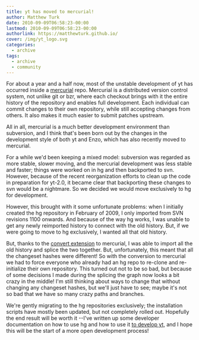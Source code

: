 ```yaml
---
title: yt has moved to mercurial!
author: Matthew Turk
date: 2010-09-09T06:58:23-00:00
lastmod: 2010-09-09T06:58:23-00:00
authorlink: https://matthewturk.github.io/
cover: /img/yt_logo.svg
categories:
  - archive
tags:
  - archive
  - community
---
```

For about a year and a half now, most of the unstable development of yt
has occurred inside a [mercurial](http://mercurial.selenic.com/) repo.
Mercurial is a distributed version control system, not unlike git or
bzr, where each checkout brings with it the entire history of the
repository and enables full development. Each individual can commit
changes to their own repository, while still accepting changes from
others. It also makes it much easier to submit patches upstream.

All in all, mercurial is a much better development environment than
subversion, and I think that's been born out by the changes in the
development style of both yt and Enzo, which has also recently moved to
mercurial.

For a while we'd been keeping a mixed model: subversion was regarded as
more stable, slower moving, and the mercurial development was less
stable and faster; things were worked on in hg and then backported to
svn. However, because of the recent reorganization efforts to clean up
the code in preparation for yt-2.0, it became clear that backporting
these changes to svn would be a nightmare. So we decided we would move
exclusively to hg for development.

However, this brought with it some unfortunate problems: when I
initially created the hg repository in February of 2009, I only imported
from SVN revisions 1100 onwards. And because of the way hg works, I was
unable to get any newly reimported history to connect with the old
history. But, if we were going to move to hg exclusively, I wanted all
that old history.

But, thanks to the [convert
extension](http://mercurial.selenic.com/wiki/ConvertExtension) to
mercurial, I was able to import all the old history and splice the two
together. But, unfortunately, this meant that all the changeset hashes
were different! So with the conversion to mercurial we had to force
everyone who already had an hg repo to re-clone and re-initialize their
own repository. This turned out not to be so bad, but because of some
decisions I made during the splicing the graph now looks a bit crazy in
the middle! I'm still thinking about ways to change that without
changing any changeset hashes, but we'll just have to see; maybe it's
not so bad that we have so many crazy paths and branches.

We're gently migrating to the hg repositories exclusively; the
installation scripts have mostly been updated, but not completely rolled
out. Hopefully the end result will be worth it --I've written up some
developer documentation on how to use hg and how to use it [to develop
yt](http://yt.enzotools.org/browser/doc/how_to_develop_yt.txt), and I
hope this will be the start of a more open development process!
